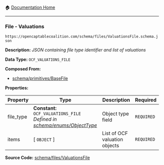 :house: [Documentation Home](/README.md)

---

### File - Valuations

`https://opencaptablecoalition.com/schema/files/ValuationsFile.schema.json`

**Description:** _JSON containing file type identifier and list of valuations_

**Data Type:** `OCF_VALUATIONS_FILE`

**Composed From:**

- [schema/primitives/BaseFile](/docs/schema/primitives/BaseFile.md)

**Properties:**

| Property  | Type                                                                                                             | Description                   | Required   |
| --------- | ---------------------------------------------------------------------------------------------------------------- | ----------------------------- | ---------- |
| file_type | **Constant:** `OCF_VALUATIONS_FILE`</br>_Defined in [schema/enums/ObjectType](/docs/schema/enums/ObjectType.md)_ | Object type field             | `REQUIRED` |
| items     | [ `OBJECT` ]                                                                                                     | List of OCF valuation objects | `REQUIRED` |

**Source Code:** [schema/files/ValuationsFile](/schema/files/ValuationsFile.schema.json)

